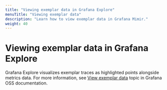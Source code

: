```yaml
---
title: "Viewing exemplar data in Grafana Explore"
menuTitle: "Viewing exemplar data"
description: "Learn how to view exemplar data in Grafana Mimir."
weight: 40
---
```


# Viewing exemplar data in Grafana Explore

Grafana Explore visualizes exemplar traces as highlighted points alongside metrics data.
For more information, see [View exemplar data](https://grafana.com/docs/grafana/latest/basics/exemplars/view-exemplars/#view-exemplar-data) topic in Grafana OSS documentation.
